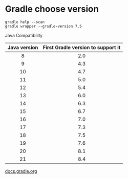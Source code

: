# Gradle choose version

```groove
gradle help --scan
gradle wrapper --gradle-version 7.5
```


Java Compatibility

| Java version | First Gradle version to support it |
|:------------:|:----------------------------------:|
|      8       |                2.0                 |
|      9       |                4.3                 |
|      10      |                4.7                 |
|      11      |                5.0                 |
|      12      |                5.4                 |
|      13      |                6.0                 |
|      14      |                6.3                 |
|      15      |                6.7                 |
|      16      |                7.0                 |
|      17      |                7.3                 |
|      18      |                7.5                 |
|      19      |                7.6                 |
|      20      |                8.1                 |
|      21      |                8.4                 |


[docs.gradle.org](https://docs.gradle.org/8.4/userguide/compatibility.html#java)
